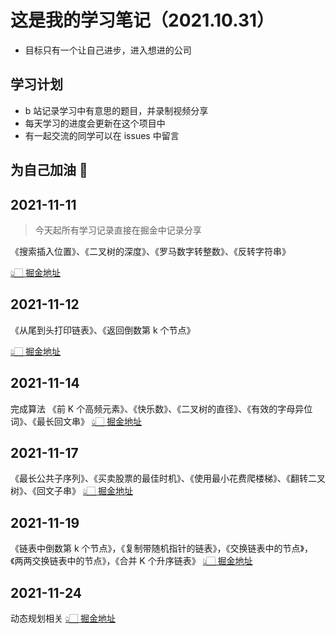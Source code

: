 # 这是我的学习笔记（2021.10.31）

- 目标只有一个让自己进步，进入想进的公司

## 学习计划

- b 站记录学习中有意思的题目，并录制视频分享
- 每天学习的进度会更新在这个项目中
- 有一起交流的同学可以在 issues 中留言

## 为自己加油 💪

## 2021-11-11

> 今天起所有学习记录直接在掘金中记录分享

《搜索插入位置》、《二叉树的深度》、《罗马数字转整数》、《反转字符串》

[👆🏻 掘金地址](https://juejin.cn/post/7029145307610873886)

## 2021-11-12

《从尾到头打印链表》、《返回倒数第 k 个节点》

[👆🏻 掘金地址](https://juejin.cn/post/7029323250077270029)

## 2021-11-14

完成算法 《前 K 个高频元素》、《快乐数》、《二叉树的直径》、《有效的字母异位词》、《最长回文串》
[👆🏻 掘金地址](https://juejin.cn/post/7030413891360260109)

## 2021-11-17

《最长公共子序列》、《买卖股票的最佳时机》、《使用最小花费爬楼梯》、《翻转二叉树》、《回文子串》
[👆🏻 掘金地址](https://juejin.cn/post/7031348930218557453)

## 2021-11-19

《链表中倒数第 k 个节点》，《复制带随机指针的链表》，《交换链表中的节点》，《两两交换链表中的节点》，《合并 K 个升序链表》
[👆🏻 掘金地址](https://juejin.cn/post/7032086113439203341)

## 2021-11-24
动态规划相关
[👆🏻 掘金地址](https://juejin.cn/post/7033983417859768357/)
